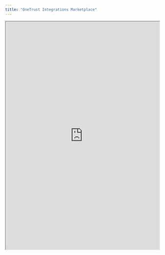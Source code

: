 ```yaml
---
title: "OneTrust Integrations Marketplace"
---
```



<iframe height="750" width="100%" src="https://ewelton.github.io/ktest/wiki.html#OneTrust%20Integrations%20Marketplace"></iframe>
